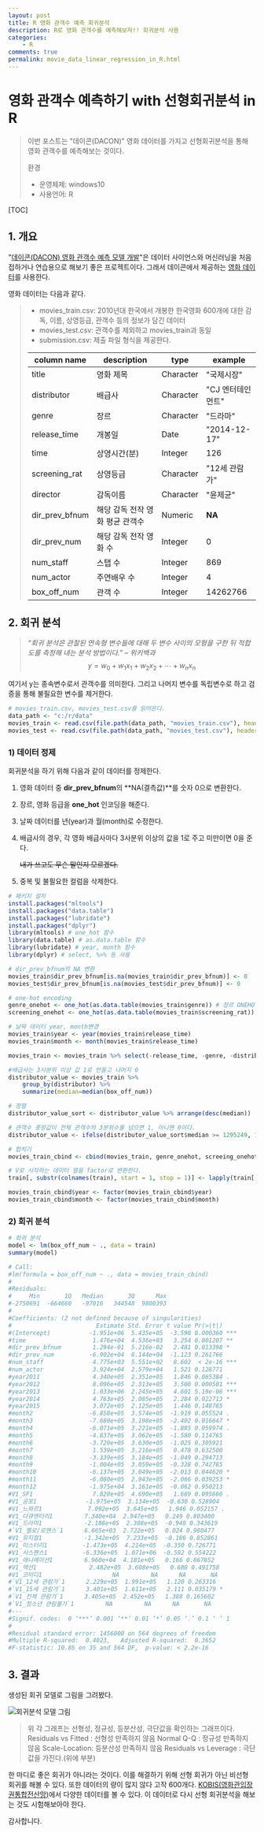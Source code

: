 ```yaml
---
layout: post
title: R 영화 관객수 예측 회귀분석
description: R로 영화 관객수를 예측해보자!! 회귀분석 사용
categories:
    - R
comments: true
permalink: movie_data_linear_regression_in_R.html
---
```

# 영화 관객수 예측하기 with 선형회귀분석 in R

> 이번 포스트는 "데이콘(DACON)" 영화 데이터를 가지고 선형회귀분석을 통해 영화 관객수를 예측해보는 것이다. 
>
> 환경
>
> *  운영체제: windows10
> * 사용언어: R



[TOC]

## 1. 개요

"[데이콘(DACON) 영화 관객수 예측 모델 개발](https://www.dacon.io/competitions/open/235536/overview/)"은 데이터 사이언스와 머신러닝을 처음 접하거나 연습용으로 해보기 좋은 프로젝트이다. 그래서 데이콘에서 제공하는 [영화 데이터](https://www.dacon.io/competitions/open/235536/data/)를 사용한다.

영화 데이터는 다음과 같다.

> * movies_train.csv: 2010년대 한국에서 개봉한 한국영화 600개에 대한 감독, 이름, 상영등급, 관객수 등의 정보가 담긴 데이터
> * movies_test.csv: 관객수를 제외하고 movies_train과 동일
> * submission.csv: 제출 파일 형식을 제공한다.
>
> | column name    | description                     | type      | example           |
> | -------------- | ------------------------------- | --------- | ----------------- |
> | title          | 영화 제목                       | Character | "국제시장"        |
> | distributor    | 배급사                          | Character | "CJ 엔터테인먼트" |
> | genre          | 장르                            | Character | "드라마"          |
> | release_time   | 개봉일                          | Date      | "2014-12-17"      |
> | time           | 상영시간(분)                    | Integer   | 126               |
> | screening_rat  | 상영등급                        | Character | "12세 관람가"     |
> | director       | 감독이름                        | Character | "윤제균"          |
> | dir_prev_bfnum | 해당 감독 전작 영화 평균 관객수 | Numeric   | **NA**            |
> | dir_prev_num   | 해당 감독 전작 영화 수          | Integer   | 0                 |
> | num_staff      | 스탭 수                         | Integer   | 869               |
> | num_actor      | 주연배우 수                     | Integer   | 4                 |
> | box_off_num    | 관객 수                         | Integer   | 14262766          |

## 2. 회귀 분석

> *“회귀 분석은 관찰된 연속형 변수들에 대해 두 변수 사이의 모형을 구한 뒤 적합도를 측정해 내는 분석 방법이다.” – 위키백과* 
> $$
> y = w_0 + w_1x_1 + w_2x_2 + \cdots + w_nx_n
> $$

여기서 y는 종속변수로서 관객수를 의미한다. 그리고 나머지 변수를 독립변수로 하고 검증을 통해 불필요한 변수를 제거한다. 

```R
# movies_train.csv, movies_test.csv를 읽어온다.
data_path <- "c:/r/data"
movies_train <- read.csv(file.path(data_path, "movies_train.csv"), header=TRUE)
movies_test <- read.csv(file.path(data_path, "movies_test.csv"), header=TRUE
```

### 1) 데이터 정제

회귀분석을 하기 위해 다음과 같이 데이터를 정제한다.

1. 영화 데이터 중 **dir_prev_bfnum**의 **NA(결측값)**를 숫자 0으로 변환한다.

2. 장르, 영화 등급을 **one_hot** 인코딩을 해준다.

3. 날짜 데이터를 년(year)과 월(month)로 수정한다.

4. 배급사의 경우, 각 영화 배급사마다 3사분위 이상의 값을 1로 주고 미만이면 0을 준다. 

   ~~내가 쓰고도 무슨 말인지 모르겠다.~~

5. 중복 및 불필요한 컬럼을 삭제한다.

```R
# 패키지 설치
install.packages("mltools")
install.packages("data.table")
install.packages("lubridate")
install.packages("dplyr")
library(mltools) # one_hot 함수
library(data.table) # as.data.table 함수
library(lubridate) # year, month 함수
library(dplyr) # select, %>% 등 사용

# dir_prev_bfnum의 NA 변환
movies_train$dir_prev_bfnum[is.na(movies_train$dir_prev_bfnum)] <- 0
movies_test$dir_prev_bfnum[is.na(movies_test$dir_prev_bfnum)] <- 0

# one-hot encoding
genre_onehot <- one_hot(as.data.table(movies_train$genre)) # 장르 ONEHOT
screening_onehot <- one_hot(as.data.table(movies_train$screening_rat)) # 상영 등급 ONEHOT

# 날짜 데이터 year, month변경
movies_train$year <- year(movies_train$release_time)
movies_train$month <- month(movies_train$release_time)

movies_train <- movies_train %>% select(-release_time, -genre, -distributor, -screening_rat, -title, -director)

#배급사는 3사분위 이상 값 1로 만들고 나머지 0
distributor_value <- movies_train %>%
	group_by(distributor) %>%
	summarize(median=median(box_off_num))

# 정렬
distributor_value_sort <- distributor_value %>% arrange(desc(median))

# 관객수 중앙값이 전체 관객수의 3분위수를 넘으면 1, 아니면 0이다.
distributor_value <- ifelse(distributor_value_sort$median >= 1295249, 1, 0); distributor_value

# 합치기
movies_train_cbind <- cbind(movies_train, genre_onehot, screeing_onehot)

# V로 시작하는 데이터 열을 factor로 변환한다.
train[, substr(colnames(train), start = 1, stop = 1)] <- lapply(train[,substr(colnames(train), start = 1, stop = 1) == 'V'], factor)

movies_train_cbind$year <- factor(movies_train_cbind$year)
movies_train_cbind$month <- factor(movies_train_cbind$month)
```

### 2) 회귀 분석

```R
# 회귀 분석
model <- lm(box_off_num ~ ., data = train)
summary(model)

# Call:
#lm(formula = box_off_num ~ ., data = movies_train_cbind)
#
#Residuals:
#     Min       1Q   Median       3Q      Max 
#-2750691  -664660   -97016   344548  9800393 
#
#Coefficients: (2 not defined because of singularities)
#                        Estimate Std. Error t value Pr(>|t|)    
#(Intercept)           -1.951e+06  5.435e+05  -3.590 0.000360 ***
#time                   1.476e+04  4.536e+03   3.254 0.001207 ** 
#dir_prev_bfnum         1.294e-01  5.216e-02   2.481 0.013398 *  
#dir_prev_num          -6.902e+04  6.144e+04  -1.123 0.261766    
#num_staff              4.775e+03  5.551e+02   8.602  < 2e-16 ***
#num_actor              3.924e+04  2.579e+04   1.521 0.128771    
#year2011               4.340e+05  2.351e+05   1.846 0.065384 .  
#year2012               8.096e+05  2.313e+05   3.500 0.000501 ***
#year2013               1.033e+06  2.245e+05   4.601 5.19e-06 ***
#year2014               4.763e+05  2.085e+05   2.284 0.022713 *  
#year2015               3.072e+05  2.125e+05   1.446 0.148785    
#month2                -6.858e+05  3.574e+05  -1.919 0.055524 .  
#month3                -7.680e+05  3.198e+05  -2.402 0.016647 *  
#month4                -6.071e+05  3.221e+05  -1.885 0.059974 .  
#month5                -4.837e+05  3.062e+05  -1.580 0.114765    
#month6                -3.720e+05  3.630e+05  -1.025 0.305921    
#month7                 1.539e+05  3.216e+05   0.478 0.632500    
#month8                -3.339e+05  3.184e+05  -1.049 0.294713    
#month9                -1.004e+05  3.059e+05  -0.328 0.742785    
#month10               -6.137e+05  3.049e+05  -2.013 0.044620 *  
#month11               -6.080e+05  2.943e+05  -2.066 0.039253 *  
#month12               -1.975e+04  3.161e+05  -0.062 0.950213    
#V1_SF1                 7.828e+05  4.690e+05   1.669 0.095666 .  
#V1_공포1              -1.975e+05  3.134e+05  -0.630 0.528904    
#V1_느와르1             7.092e+05  3.645e+05   1.946 0.052157 .  
#V1_다큐멘터리1         7.340e+04  2.947e+05   0.249 0.803400    
#V1_드라마1            -2.188e+05  2.308e+05  -0.948 0.343619    
#`V1_멜로/로맨스`1      6.665e+03  2.722e+05   0.024 0.980477    
#V1_뮤지컬1            -1.342e+05  7.233e+05  -0.186 0.852861    
#V1_미스터리1          -1.473e+05  4.214e+05  -0.350 0.726771    
#V1_서스펜스1          -6.336e+05  1.071e+06  -0.592 0.554222    
#V1_애니메이션1         6.960e+04  4.181e+05   0.166 0.867852    
#V1_액션1               2.482e+05  3.608e+05   0.688 0.491758    
#V1_코미디1                    NA         NA      NA       NA    
#`V1_12세 관람가`1      2.229e+05  1.991e+05   1.120 0.263316    
#`V1_15세 관람가`1      3.401e+05  1.611e+05   2.111 0.035179 *  
#`V1_전체 관람가`1      3.405e+05  2.452e+05   1.388 0.165602    
#`V1_청소년 관람불가`1         NA         NA      NA       NA    
#---
#Signif. codes:  0 ‘***’ 0.001 ‘**’ 0.01 ‘*’ 0.05 ‘.’ 0.1 ‘ ’ 1
#
#Residual standard error: 1456000 on 564 degrees of freedom
#Multiple R-squared:  0.4023,	Adjusted R-squared:  0.3652 
#F-statistic: 10.85 on 35 and 564 DF,  p-value: < 2.2e-16
```

## 3. 결과

생성된 회귀 모델로 그림을 그려봤다.

![회귀분석 모델 그림](/assets/images/회귀분석모델그림.png)

> 위 각 그래프는 선형성, 정규성, 등분산성, 극단값을 확인하는 그래프이다.
> Residuals vs Fitted : 선형성 만족하지 않음
> Normal Q-Q : 정규성 만족하지 않음
> Scale-Location: 등분산성 만족하지 않음
> Residuals vs Leverage : 극단값을 가진다.(위에 부분)

한 마디로 좋은 회귀가 아니라는 것이다. 이를 해결하기 위해 선형 회귀가 아닌 비선형 회귀를 해볼 수 있다. 또한 데이터의 량이 많지 않다 고작 600개다. [KOBIS(영화관입장권통합전산망)](http://www.kobis.or.kr/kobis/business/main/main.do)에서 다양한 데이터를 볼 수 있다. 이 데이터로 다시 선형 회귀분석을 해보는 것도 시험해보아야 한다.



감사합니다.

